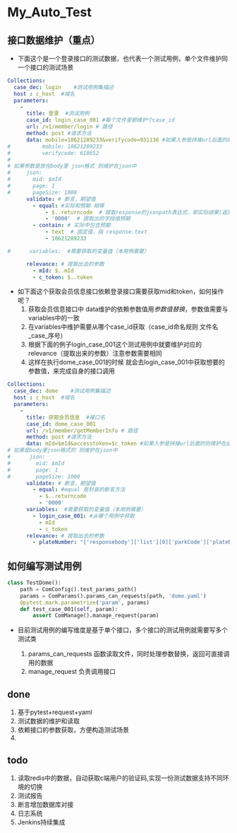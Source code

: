 # My_Auto_Test

## 接口数据维护（重点）
* 下面这个是一个登录接口的测试数据，也代表一个测试用例，单个文件维护同一个接口的测试场景
```yaml
Collections:
  case_dec: login    #测试用例集描述
  host : c_host  #域名
  parameters:
    -
      title: 登录  #测试用例
      case_id: login_case_001 #每个文件里都维护个case_id
      url: /v1/member/login # 路径
      method: post #请求方法
      data: mobile=18621289233&verifycode=931136 #如果入参是拼接url后面的则维护在此处
#          mobile: 18621289233
#          verifycode: 618652 
#
# 如果参数是放在body里 json格式 则维护在json中
#     json:
#       mid: $mId
#       page: 1
#       pageSize: 1000
      validate: # 断言，期望值
        - equal: #实际和预期 相等
            - $..returncode  # 提取response的jsonpath表达式，即实际结果(返回匹配到的第一个值
            - '0000'  # 提取出的字段值预期
        - contain: # 实际中包含预期
            - text  # 固定值，指 response.text
            - 18621289233

#      variables:  #需要获取的变量值（本用例需要）

      relevance: # 提取出去的参数
        - mId: $..mId
        - c_token: $..token
```
* 如下面这个获取会员信息接口依赖登录接口需要获取mid和token，如何操作呢？ 
  1. 获取会员信息接口中 data维护的依赖参数值用$参数值替换，$参数值需要与variables中的一致
  2. 在variables中维护需要从哪个case_id获取（case_id命名规则 文件名_case_序号）
  3. 根据下面的例子login_case_001这个测试用例中就要维护对应的relevance（提取出来的参数）注意参数需要相同
  4. 这样在执行dome_case_001的时候 就会去login_case_001中获取想要的参数值，来完成自身的接口调用
    
```yaml
Collections:
  case_dec: dome    #测试用例集描述
  host : c_host  #域名
  parameters:
    -
      title: 获取会员信息  #接口名
      case_id: dome_case_001
      url: /v1/member/getMemberInfo # 路径
      method: post #请求方法
      data: mId=$mId&accesstoken=$c_token #如果入参是拼接url后面的则维护在此处
# 如果是body里json格式的 则维护在json中
#      json:
#        mid: $mId
#        page: 1
#        pageSize: 1000
      validate: # 断言，期望值
        - equal: #equal 是封装的断言方法
          - $..returncode
          - '0000'
      variables:  #需要获取的变量值（本用例需要）
        - login_case_001: #从哪个用例中获取
          - mId
          - c_token
      relevance: # 提取出去的参数
        - plateNumber: "['responsebody']['list'][0]['parkCode']['plateNumber']"

```

## 如何编写测试用例
```python
class TestDome():
    path = ComConfig().test_params_path()
    params = ComParams().params_can_requests(path, 'dome.yaml')
    @pytest.mark.parametrize('param', params)
    def test_case_001(self, param):
        assert ComManage().manage_request(param)
```
* 目前测试用例的编写维度是基于单个接口，多个接口的测试用例就需要写多个测试类

    1. params_can_requests 函数读取文件，同时处理参数替换，返回可直接调用的数据
    2. manage_request 负责调用接口
    

## done
 1. 基于pytest+request+yaml
 2. 测试数据的维护和读取
 3. 依赖接口的参数获取，方便构造测试场景
 4. 

## todo
 1. 读取redis中的数据，自动获取c端用户的验证码,实现一份测试数据支持不同环境的切换
 2. 测试报告
 3. 断言增加数据库对接   
 4. 日志系统
 5. Jenkins持续集成
